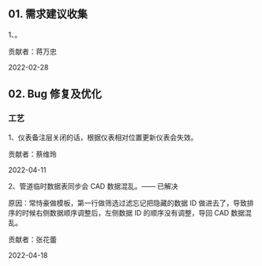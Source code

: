 ## 01. 需求建议收集

1、。

贡献者：蒋万忠

2022-02-28

## 02. Bug 修复及优化

### 工艺

1、仪表备注层关闭的话，根据仪表相对位置更新仪表会失效。 

贡献者：蔡维玲

2022-04-11

2、管道临时数据表同步会 CAD 数据混乱。—— 已解决

原因：常恃豪做模板，第一行做筛选过滤忘记把隐藏的数据 ID 做进去了，导致排序的时候右侧数据顺序调整后，左侧数据 ID 的顺序没有调整，导回 CAD 数据混乱。

贡献者：张花蕾

2022-04-18

